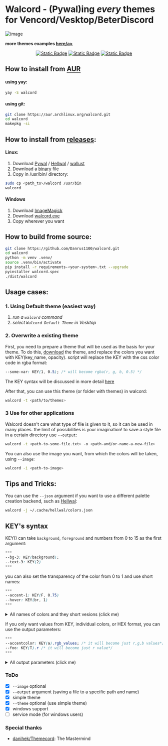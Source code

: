 # Walcord - (Pywal)ing *every* themes for Vencord/Vesktop/BeterDiscord

![image](images/demo.gif)
<p align="center">

<b>more themes examples <a href="https://github.com/Danrus1100/walcord/tree/main/examples">here/a></b>
</p>

<p align="center">
<a href="https://aur.archlinux.org/packages/walcord"><img alt="Static Badge" src="https://img.shields.io/badge/AUR-2.8-blue"></a>
<a href="https://github.com/Danrus1100/walcord/releases/download/2.5/walcord.exe"><img alt="Static Badge" src="https://img.shields.io/badge/Windows-2.5-green"></a>
<a href="https://github.com/Danrus1100/walcord/tree/v3.0.0_dev"><img alt="Static Badge" src="https://img.shields.io/badge/In_develop-3.0-red"></a>
</p>

## How to install from [AUR](https://aur.archlinux.org/packages/walcord)
#### using yay:
```bash
yay -S walcord
```
#### using git:
```bash
git clone https://aur.archlinux.org/walcord.git
cd walcord
makepkg -si
```
## How to install from [releases](https://github.com/Danrus1100/walcord/releases):
#### Linux:
1. Download [Pywal](https://github.com/dylanaraps/pywal) / [Hellwal](https://github.com/danihek/hellwal) / [wallust](https://codeberg.org/onemoresuza/wallust)
2. Download a [binary](https://github.com/Danrus1100/walcord/releases/download/2.6/walcord) file
3. Сopy in /usr/bin/ directory:
```bash
sudo cp <path_to>/walcord /usr/bin
walcord
```
#### Windows
1. Download [ImageMagick](https://imagemagick.org/script/download.php#windows)
2. Download [walcord.exe](https://github.com/Danrus1100/walcord/releases/download/2.5/walcord.exe)
2. Сopy wherever you want 

## How to build frome source:
```bash
git clone https://github.com/Danrus1100/walcord.git
cd walcord
python -m venv .venv/
source .venv/bin/activate 
pip install -r requirements-<your-system>.txt --upgrade
pyinstaller walcord.spec
./dist/walcord
```


## Usage cases:

### 1. Using Default theme (easiest way)

 1. *run a `walcord` command*
 2. *select `Walcord Default Theme` in Vesktop*

### 2. Overwrite a existing theme
First, you need to prepare a theme that will be used as the basis for your theme.
To do this, [download](https://betterdiscord.app/themes) the theme, and replace the colors you want with KEY(key_name, opacity).
script will replace the KEY with the css color code in rgba format:

```css
--some-var: KEY(1, 0.5); /* will become rgba(r, g, b, 0.5) */
```
The KEY syntax will be discussed in more detail [here](#keys-syntax)

After that, you can use this theme (or folder with themes) in walcord:
```bash
walcord -t <path/to/themes>
```

### 3 Use for other applications
Walcord doesn't care what type of file is given to it, so it can be used in many places. the limit of possibilities is your imagination! to save a style file in a certain directory use `--output`:

```bash
walcord -t <path-to-some-file.txt> -o <path-and/or-name-a-new-file>
```

You can also use the image you want, from which the colors will be taken, using `--image`:
```bash
walcord -i <path-to-image>
```

## Tips and Tricks:
You can use the `--json` argument if you want to use a different palette creation backend, such as [Hellwal](https://github.com/danihek/hellwal): 
```bash
walcord -j ~/.cache/hellwal/colors.json
```

## KEY's syntax

KEY() can take `background`, `foreground` and numbers from 0 to 15 as the first argument:

```css
***
--bg-3: KEY(background);
--text-3: KEY(2)
***
```
you can also set the transparency of the color from 0 to 1 and use short names:
```css
***
--accent-1: KEY(F, 0.75)
--hover: KEY(br, 1)
***
```
<details>
<summary>All names of colors and they short vesions (click me)</summary>

 - `background: b`
 - `foreground: f`
 - `border: br (color 2)`
 - `text: t (color 15)`
 - `accent: a (color 13)`
 - `wallpaper: w`
</details>

If you only want values from KEY, individual colors, or HEX format, you can use the output parameters:

```css
***
--accentcolor: KEY(a).rgb_values; /* it will become just r,g,b values*/
--foo: KEY(T).r /* it will become just r value*/
***
```
<details>
<summary>All output parameters (click me)</summary>

 - `rgba` = `rgba(r, g, b, a)`
 - `rgb` = `rgba(r, g, b)`
 - `hex` = `#RRGGBB`
 - `hsl` = `hsl(h, s, l)`
 - `rgba_values` = `r,g,b,a`
 - `rgb_values` = `r,g,b`
 - `hex_values` = `RRGGBB`
 - `hsl_values` = `h, s, l`
 - `red / r` = `r`
 - `green / g` = `g`
 - `blue / b` = `b`
 - `opacity / o` = `a`
 - `hue / h` = `h`
 - `saturation / s` = `s`
 - `lightness / l` = `l`

</details>

### ToDo
- [x] `--image` optional
- [x] `--output` argument (saving a file to a specific path and name)
- [x] simple theme
- [x] `--theme` optional (use simple theme)
- [x] windows support
- [ ] service mode (for windows users)

### Special thanks
 - [danihek/Themecord](https://github.com/danihek/Themecord): The Mastermind
